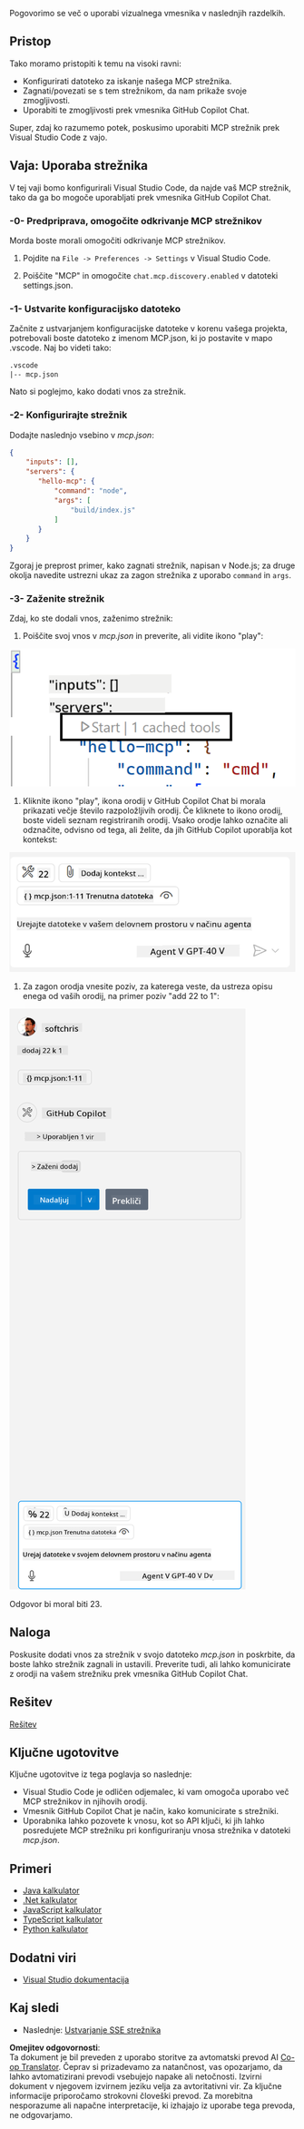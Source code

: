 <!--
CO_OP_TRANSLATOR_METADATA:
{
  "original_hash": "222e01c3002a33355806d60d558d9429",
  "translation_date": "2025-07-14T09:43:48+00:00",
  "source_file": "03-GettingStarted/04-vscode/README.md",
  "language_code": "sl"
}
-->
Pogovorimo se več o uporabi vizualnega vmesnika v naslednjih razdelkih.

## Pristop

Tako moramo pristopiti k temu na visoki ravni:

- Konfigurirati datoteko za iskanje našega MCP strežnika.
- Zagnati/povezati se s tem strežnikom, da nam prikaže svoje zmogljivosti.
- Uporabiti te zmogljivosti prek vmesnika GitHub Copilot Chat.

Super, zdaj ko razumemo potek, poskusimo uporabiti MCP strežnik prek Visual Studio Code z vajo.

## Vaja: Uporaba strežnika

V tej vaji bomo konfigurirali Visual Studio Code, da najde vaš MCP strežnik, tako da ga bo mogoče uporabljati prek vmesnika GitHub Copilot Chat.

### -0- Predpriprava, omogočite odkrivanje MCP strežnikov

Morda boste morali omogočiti odkrivanje MCP strežnikov.

1. Pojdite na `File -> Preferences -> Settings` v Visual Studio Code.

1. Poiščite "MCP" in omogočite `chat.mcp.discovery.enabled` v datoteki settings.json.

### -1- Ustvarite konfiguracijsko datoteko

Začnite z ustvarjanjem konfiguracijske datoteke v korenu vašega projekta, potrebovali boste datoteko z imenom MCP.json, ki jo postavite v mapo .vscode. Naj bo videti tako:

```text
.vscode
|-- mcp.json
```

Nato si poglejmo, kako dodati vnos za strežnik.

### -2- Konfigurirajte strežnik

Dodajte naslednjo vsebino v *mcp.json*:

```json
{
    "inputs": [],
    "servers": {
       "hello-mcp": {
           "command": "node",
           "args": [
               "build/index.js"
           ]
       }
    }
}
```

Zgoraj je preprost primer, kako zagnati strežnik, napisan v Node.js; za druge okolja navedite ustrezni ukaz za zagon strežnika z uporabo `command` in `args`.

### -3- Zaženite strežnik

Zdaj, ko ste dodali vnos, zaženimo strežnik:

1. Poiščite svoj vnos v *mcp.json* in preverite, ali vidite ikono "play":

  ![Zagon strežnika v Visual Studio Code](../../../../translated_images/vscode-start-server.8e3c986612e3555de47e5b1e37b2f3020457eeb6a206568570fd74a17e3796ad.sl.png)  

1. Kliknite ikono "play", ikona orodij v GitHub Copilot Chat bi morala prikazati večje število razpoložljivih orodij. Če kliknete to ikono orodij, boste videli seznam registriranih orodij. Vsako orodje lahko označite ali odznačite, odvisno od tega, ali želite, da jih GitHub Copilot uporablja kot kontekst:

  ![Zagon strežnika v Visual Studio Code](../../../../translated_images/vscode-tool.0b3bbea2fb7d8c26ddf573cad15ef654e55302a323267d8ee6bd742fe7df7fed.sl.png)

1. Za zagon orodja vnesite poziv, za katerega veste, da ustreza opisu enega od vaših orodij, na primer poziv "add 22 to 1":

  ![Zagon orodja iz GitHub Copilot](../../../../translated_images/vscode-agent.d5a0e0b897331060518fe3f13907677ef52b879db98c64d68a38338608f3751e.sl.png)

  Odgovor bi moral biti 23.

## Naloga

Poskusite dodati vnos za strežnik v svojo datoteko *mcp.json* in poskrbite, da boste lahko strežnik zagnali in ustavili. Preverite tudi, ali lahko komunicirate z orodji na vašem strežniku prek vmesnika GitHub Copilot Chat.

## Rešitev

[Rešitev](./solution/README.md)

## Ključne ugotovitve

Ključne ugotovitve iz tega poglavja so naslednje:

- Visual Studio Code je odličen odjemalec, ki vam omogoča uporabo več MCP strežnikov in njihovih orodij.
- Vmesnik GitHub Copilot Chat je način, kako komunicirate s strežniki.
- Uporabnika lahko pozovete k vnosu, kot so API ključi, ki jih lahko posredujete MCP strežniku pri konfiguriranju vnosa strežnika v datoteki *mcp.json*.

## Primeri

- [Java kalkulator](../samples/java/calculator/README.md)
- [.Net kalkulator](../../../../03-GettingStarted/samples/csharp)
- [JavaScript kalkulator](../samples/javascript/README.md)
- [TypeScript kalkulator](../samples/typescript/README.md)
- [Python kalkulator](../../../../03-GettingStarted/samples/python)

## Dodatni viri

- [Visual Studio dokumentacija](https://code.visualstudio.com/docs/copilot/chat/mcp-servers)

## Kaj sledi

- Naslednje: [Ustvarjanje SSE strežnika](../05-sse-server/README.md)

**Omejitev odgovornosti**:  
Ta dokument je bil preveden z uporabo storitve za avtomatski prevod AI [Co-op Translator](https://github.com/Azure/co-op-translator). Čeprav si prizadevamo za natančnost, vas opozarjamo, da lahko avtomatizirani prevodi vsebujejo napake ali netočnosti. Izvirni dokument v njegovem izvirnem jeziku velja za avtoritativni vir. Za ključne informacije priporočamo strokovni človeški prevod. Za morebitna nesporazume ali napačne interpretacije, ki izhajajo iz uporabe tega prevoda, ne odgovarjamo.